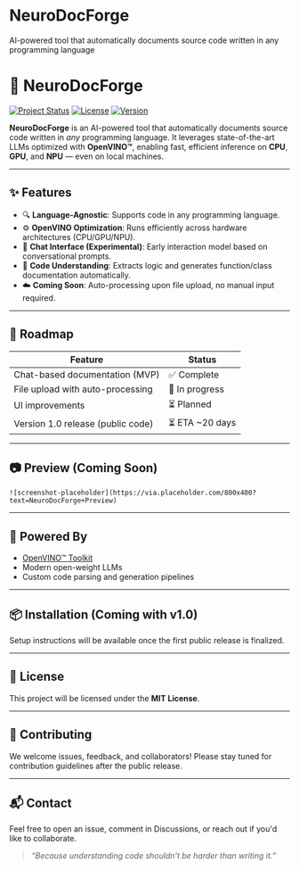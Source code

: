 # NeuroDocForge
AI-powered tool that automatically documents source code written in any programming language
# 🧠 NeuroDocForge

[![Project Status](https://img.shields.io/badge/status-in%20development-yellow)](#)
[![License](https://img.shields.io/badge/license-MIT-blue.svg)](#license)
[![Version](https://img.shields.io/badge/version-1.0--rc1-informational)](#)

**NeuroDocForge** is an AI-powered tool that automatically documents source code written in *any* programming language. It leverages state-of-the-art LLMs optimized with **OpenVINO™**, enabling fast, efficient inference on **CPU**, **GPU**, and **NPU** — even on local machines.

---

## ✨ Features

- 🔍 **Language-Agnostic**: Supports code in any programming language.
- ⚙️ **OpenVINO Optimization**: Runs efficiently across hardware architectures (CPU/GPU/NPU).
- 💬 **Chat Interface (Experimental)**: Early interaction model based on conversational prompts.
- 📄 **Code Understanding**: Extracts logic and generates function/class documentation automatically.
- ☁️ **Coming Soon**: Auto-processing upon file upload, no manual input required.

---

## 🚧 Roadmap

| Feature                             | Status        |
|-------------------------------------|---------------|
| Chat-based documentation (MVP)      | ✅ Complete    |
| File upload with auto-processing    | 🚧 In progress |
| UI improvements                     | ⏳ Planned     |
| Version 1.0 release (public code)   | ⏳ ETA ~20 days |

---

## 📷 Preview (Coming Soon)

<!-- You can add a screenshot or GIF later here -->
```
![screenshot-placeholder](https://via.placeholder.com/800x400?text=NeuroDocForge+Preview)
```

---

## 🧠 Powered By

- [OpenVINO™ Toolkit](https://www.intel.com/openvino)
- Modern open-weight LLMs
- Custom code parsing and generation pipelines

---

## 📦 Installation (Coming with v1.0)

Setup instructions will be available once the first public release is finalized.

---

## 📜 License

This project will be licensed under the **MIT License**.

---

## 🤝 Contributing

We welcome issues, feedback, and collaborators! Please stay tuned for contribution guidelines after the public release.

---

## 📬 Contact

Feel free to open an issue, comment in Discussions, or reach out if you'd like to collaborate.

> *“Because understanding code shouldn’t be harder than writing it.”*


